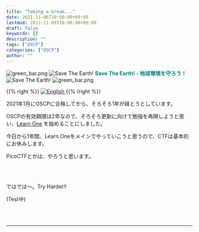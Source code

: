```yaml
---
title: "Taking a break..."
date: 2021-11-06T10:00:00+09:00
lastmod: 2021-11-06T10:00:00+09:00
draft: false
keywords: []
description: ""
tags: ["OSCP"]
categories: ["OSCP"]
author: ""
---
```

<img src="https://captureamerica.github.io/writeups/img/green_bar.png" alt="green_bar.png">
<img src="https://captureamerica.github.io/writeups/img/10_Nature_Themed_Icons_Cute_Earth_Icon.png" alt="Save The Earth!"> <b><font color="teal">Save The Earth! - 地球環境を守ろう！</font></b> <img src="https://captureamerica.github.io/writeups/img/10_Nature_Themed_Icons_Cute_Earth_Icon.png" alt="Save The Earth!">
<img src="https://captureamerica.github.io/writeups/img/green_bar.png" alt="green_bar.png">

{{% right %}}
<a href="https://translate.google.com/translate?hl=en&sl=ja&tl=en&u=https%3A%2F%2Fcaptureamerica.github.io%2Fwriteups%2Fpost%2Ftaking_a_break%2F">
<img src="https://captureamerica.github.io/writeups/img/En.png" alt="English">
</a>
{{% /right %}}

2021年1月にOSCPに合格してから、そろそろ1年が経とうとしています。

OSCPの有効期限は2年なので、そろそろ更新に向けて勉強を再開しようと思い、[Learn One](https://www.offensive-security.com/learn/) を始めることにしました。

今日から1年間、Learn Oneをメインでやっていこうと思うので、CTFは基本的にお休みします。

PicoCTFとかは、やろうと思います。

<br /><br />

ではでは〜。Try Harder!!


(Test中)

<br /><br />
- - -
<br /><br />
